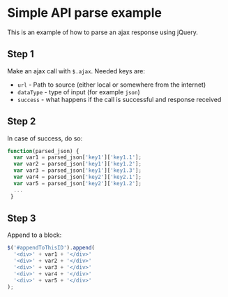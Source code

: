 # Simple API parse example
This is an example of how to parse an ajax response using jQuery.

## Step 1
Make an ajax call with `$.ajax`. Needed keys are: 
* `url` - Path to source (either local or somewhere from the internet)
* `dataType` - type of input (for example `json`)
* `success` - what happens if the call is successful and response received

## Step 2
In case of success, do so:

```javascript
function(parsed_json) { 
  var var1 = parsed_json['key1']['key1.1'];
  var var2 = parsed_json['key1']['key1.2'];
  var var3 = parsed_json['key1']['key1.3'];
  var var4 = parsed_json['key2']['key2.1'];
  var var5 = parsed_json['key2']['key1.2'];
  ...
 }
```

## Step 3
Append to a block:

```javascript
$('#appendToThisID').append(
  '<div>' + var1 + '</div>'
  '<div>' + var2 + '</div>'
  '<div>' + var3 + '</div>'
  '<div>' + var4 + '</div>'
  '<div>' + var5 + '</div>'
);
```
